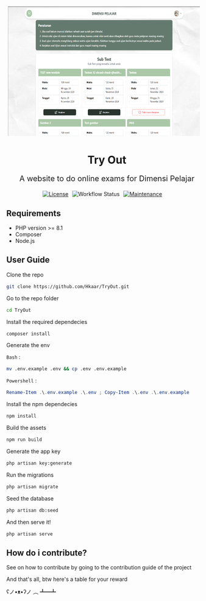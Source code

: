 <div align="center">
    <img src="https://github.com/Hkaar/TryOut/blob/dev/.github/images/cover.png?raw=true" alt="Cover image" width="640" height="340" style="background-size: cover; margin: 0.25rem;" /> 
    <div id="user-content-toc">
        <ul align="center" style="list-style: none;">
            <summary>
                <h1>Try Out</h1>
                <p align="center" style="font-size: 1.25rem; margin-bottom: 1.25rem;">
                    A website to do online exams for Dimensi Pelajar
                </p>
            </summary>
        </ul>
    </div>
</div>

<div align="center">
    <div style="display: flex; justify-content: center; gap: 10px;">
        <a href="https://opensource.org/licenses/Apache-2.0">
            <img src="https://img.shields.io/badge/License-Apache_2.0-blue.svg" alt="License">
        </a>
        <img src="https://github.com/Hkaar/TryOut/workflows/CI/badge.svg" alt="Workflow Status">
        <a href="https://GitHub.com/Naereen/StrapDown.js/graphs/commit-activity">
            <img src="https://img.shields.io/badge/Maintained%3F-yes-green.svg" alt="Maintenance">
        </a>
    </div>
</div>

## Requirements

- PHP version >= 8.1
- Composer
- Node.js

## User Guide

Clone the repo

```bash
git clone https://github.com/Hkaar/TryOut.git
```

Go to the repo folder

```bash
cd TryOut
```

Install the required dependecies

```bash
composer install
```

Generate the env

`Bash` :

```bash
mv .env.example .env && cp .env .env.example
```

`Powershell` :

```powershell
Rename-Item .\.env.example .\.env ; Copy-Item .\.env .\.env.example
```

Install the npm dependecies

```bash
npm install
```

Build the assets

```bash
npm run build
```

Generate the app key

```bash
php artisan key:generate
```

Run the migrations

```bash
php artisan migrate
```

Seed the database

```bash
php artisan db:seed
```

And then serve it!

```bash
php artisan serve
```

## How do i contribute?

See on how to contribute by going to the contribution guide of the project

And that's all, btw here's a table for your reward

ʕノ•ᴥ•ʔノ ︵ ┻━┻
